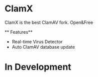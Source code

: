 # ClamX
ClamX is the best ClamAV fork. Open&amp;Free

** Features**
- Real-time Virus Detector
- Auto ClamAV database update

# In Development
